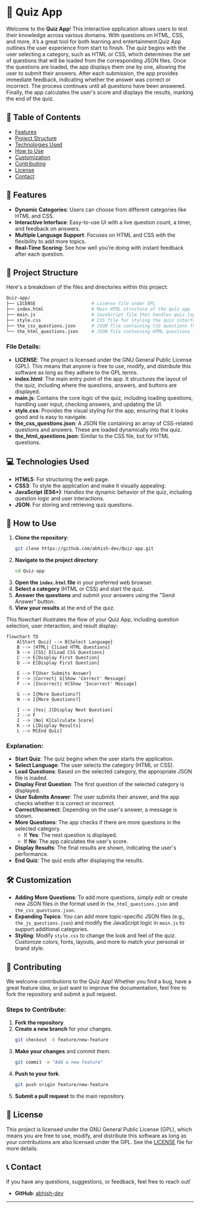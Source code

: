 # 🎉 Quiz App

Welcome to the **Quiz App**! This interactive application allows users to test their knowledge across various domains. With questions on HTML, CSS, and more, it’s a great tool for both learning and entertainment.Quiz App outlines the user experience from start to finish. The quiz begins with the user selecting a category, such as HTML or CSS, which determines the set of questions that will be loaded from the corresponding JSON files. Once the questions are loaded, the app displays them one by one, allowing the user to submit their answers. After each submission, the app provides immediate feedback, indicating whether the answer was correct or incorrect. The process continues until all questions have been answered. Finally, the app calculates the user's score and displays the results, marking the end of the quiz.

## 📜 Table of Contents

- [Features](#-features)
- [Project Structure](#-project-structure)
- [Technologies Used](#-technologies-used)
- [How to Use](#-how-to-use)
- [Customization](#-customization)
- [Contributing](#-contributing)
- [License](#-license)
- [Contact](#-contact)

## 🚀 Features

- **Dynamic Categories**: Users can choose from different categories like HTML and CSS.
- **Interactive Interface**: Easy-to-use UI with a live question count, a timer, and feedback on answers.
- **Multiple Language Support**: Focuses on HTML and CSS with the flexibility to add more topics.
- **Real-Time Scoring**: See how well you’re doing with instant feedback after each question.

## 📂 Project Structure

Here's a breakdown of the files and directories within this project:

```bash
Quiz-app/
├── LICENSE                     # License file under GPL
├── index.html                  # Main HTML structure of the quiz app
├── main.js                     # JavaScript file that handles quiz logic and interactions
├── style.css                   # CSS file for styling the quiz interface
├── the_css_questions.json      # JSON file containing CSS questions for the quiz
└── the_html_questions.json     # JSON file containing HTML questions for the quiz
```

### File Details:

- **LICENSE**: The project is licensed under the GNU General Public License (GPL). This means that anyone is free to use, modify, and distribute this software as long as they adhere to the GPL terms.
- **index.html**: The main entry point of the app. It structures the layout of the quiz, including where the questions, answers, and buttons are displayed.
- **main.js**: Contains the core logic of the quiz, including loading questions, handling user input, checking answers, and updating the UI.
- **style.css**: Provides the visual styling for the app, ensuring that it looks good and is easy to navigate.
- **the_css_questions.json**: A JSON file containing an array of CSS-related questions and answers. These are loaded dynamically into the quiz.
- **the_html_questions.json**: Similar to the CSS file, but for HTML questions.

## 💻 Technologies Used

- **HTML5**: For structuring the web page.
- **CSS3**: To style the application and make it visually appealing.
- **JavaScript (ES6+)**: Handles the dynamic behavior of the quiz, including question logic and user interactions.
- **JSON**: For storing and retrieving quiz questions.

## 🎯 How to Use

1. **Clone the repository**:
   ```bash
   git clone https://github.com/abhish-dev/Quiz-app.git
   ```
2. **Navigate to the project directory**:
   ```bash
   cd Quiz-app
   ```
3. **Open the `index.html` file** in your preferred web browser.
4. **Select a category** (HTML or CSS) and start the quiz.
5. **Answer the questions** and submit your answers using the "Send Answer" button.
6. **View your results** at the end of the quiz.


This flowchart illustrates the flow of your Quiz App, including question selection, user interaction, and result display:

```mermaid
flowchart TD
    A[Start Quiz] --> B{Select Language}
    B --> |HTML| C[Load HTML Questions]
    B --> |CSS| D[Load CSS Questions]
    C --> E[Display First Question]
    D --> E[Display First Question]
    
    E --> F{User Submits Answer}
    F --> |Correct| G[Show 'Correct' Message]
    F --> |Incorrect| H[Show 'Incorrect' Message]
    
    G --> I{More Questions?}
    H --> I{More Questions?}
    
    I --> |Yes| J[Display Next Question]
    J --> F
    I --> |No| K[Calculate Score]
    K --> L[Display Results]
    L --> M[End Quiz]
```

### Explanation:

- **Start Quiz**: The quiz begins when the user starts the application.
- **Select Language**: The user selects the category (HTML or CSS).
- **Load Questions**: Based on the selected category, the appropriate JSON file is loaded.
- **Display First Question**: The first question of the selected category is displayed.
- **User Submits Answer**: The user submits their answer, and the app checks whether it is correct or incorrect.
- **Correct/Incorrect**: Depending on the user's answer, a message is shown.
- **More Questions**: The app checks if there are more questions in the selected category.
  - If **Yes**: The next question is displayed.
  - If **No**: The app calculates the user's score.
- **Display Results**: The final results are shown, indicating the user's performance.
- **End Quiz**: The quiz ends after displaying the results.


## 🛠️ Customization

- **Adding More Questions**: To add more questions, simply edit or create new JSON files in the format used in `the_html_questions.json` and `the_css_questions.json`.
- **Expanding Topics**: You can add more topic-specific JSON files (e.g., `the_js_questions.json`) and modify the JavaScript logic in `main.js` to support additional categories.
- **Styling**: Modify `style.css` to change the look and feel of the quiz. Customize colors, fonts, layouts, and more to match your personal or brand style.

## 🤝 Contributing

We welcome contributions to the Quiz App! Whether you find a bug, have a great feature idea, or just want to improve the documentation, feel free to fork the repository and submit a pull request.

### Steps to Contribute:

1. **Fork the repository**.
2. **Create a new branch** for your changes.
   ```bash
   git checkout -b feature/new-feature
   ```
3. **Make your changes** and commit them.
   ```bash
   git commit -m "Add a new feature"
   ```
4. **Push to your fork**.
   ```bash
   git push origin feature/new-feature
   ```
5. **Submit a pull request** to the main repository.

## 📄 License

This project is licensed under the GNU General Public License (GPL), which means you are free to use, modify, and distribute this software as long as your contributions are also licensed under the GPL. See the [LICENSE](LICENSE) file for more details.

## 📞 Contact

If you have any questions, suggestions, or feedback, feel free to reach out!

- **GitHub**: [abhish-dev](https://github.com/abhish-dev)

---

